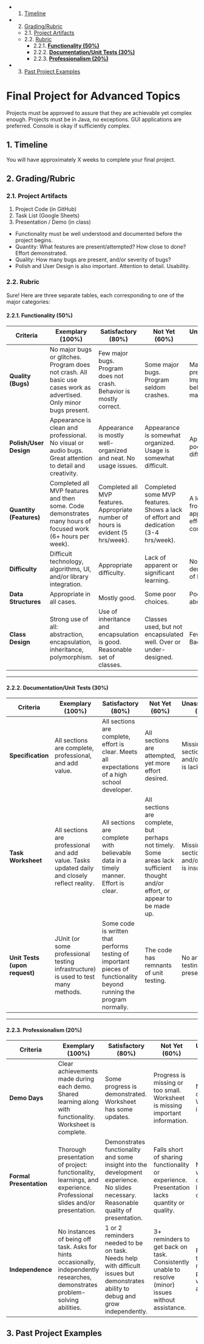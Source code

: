 <!-- vscode-markdown-toc -->
* 1. [Timeline](#Timeline)
* 2. [Grading/Rubric](#GradingRubric)
	* 2.1. [Project Artifacts](#ProjectArtifacts)
	* 2.2. [Rubric](#Rubric)
		* 2.2.1. [**Functionality (50%)**](#Functionality50)
		* 2.2.2. [**Documentation/Unit Tests (30%)**](#DocumentationUnitTests30)
		* 2.2.3. [**Professionalism (20%)**](#Professionalism20)
* 3. [Past Project Examples](#PastProjectExamples)

<!-- vscode-markdown-toc-config
	numbering=true
	autoSave=true
	/vscode-markdown-toc-config -->
<!-- /vscode-markdown-toc -->

# Final Project for Advanced Topics

Projects must be approved to assure that they are achievable yet complex enough. Projects must be in Java, no exceptions.   GUI applications are preferred. Console is okay if sufficiently complex. 

##  1. <a name='Timeline'></a>Timeline

You will have approximately X weeks to complete your final project. 

##  2. <a name='GradingRubric'></a>Grading/Rubric

###  2.1. <a name='ProjectArtifacts'></a>Project Artifacts

1. Project Code (in GitHub)
2. Task List (Google Sheets)
3. Presentation / Demo (in class)

- Functionality must be well understood and documented before the project begins.
- Quantity: What features are present/attempted? How close to done? Effort demonstrated.
- Quality: How many bugs are present, and/or severity of bugs? 
- Polish and User Design is also important. Attention to detail. Usability.

###  2.2. <a name='Rubric'></a>Rubric

Sure! Here are three separate tables, each corresponding to one of the major categories:  

####  2.2.1. <a name='Functionality50'></a>**Functionality (50%)**  

| **Criteria**               | **Exemplary (100%)** | **Satisfactory (80%)** | **Not Yet (60%)** | **Unassessable (0%)** |
|---------------------------|----------------------|------------------------|-------------------|------------------|
| **Quality (Bugs)** | No major bugs or glitches. Program does not crash. All basic use cases work as advertised. Only minor bugs present. | Few major bugs. Program does not crash. Behavior is mostly correct. | Some major bugs. Program seldom crashes. | Major bugs prevalent. Important behavior malfunctions. |
| **Polish/User Design** | Appearance is clean and professional. No visual or audio bugs. Great attention to detail and creativity. | Appearance is mostly well-organized and neat. No usage issues. | Appearance is somewhat organized. Usage is somewhat difficult. | Appearance is poor. Usage is difficult. |
| **Quantity (Features)** | Completed all MVP features and then some. Code demonstrates many hours of focused work (6+ hours per week). | Completed all MVP features. Appropriate number of hours is evident (5 hrs/week). | Completed some MVP features. Shows a lack of effort and dedication (3-4 hrs/week). | A long way from appropriate effort and completion. |
| **Difficulty** | Difficult technology, algorithms, UI, and/or library integration. | Appropriate difficulty. | Lack of apparent or significant learning. | No demonstration of learning. |
| **Data Structures** | Appropriate in all cases. | Mostly good. | Some poor choices. | Poor choices abound. |
| **Class Design** | Strong use of all: abstraction, encapsulation, inheritance, polymorphism. | Use of inheritance and encapsulation is good. Reasonable set of classes. | Classes used, but not encapsulated well. Over or under-designed. | Few classes. Bad design. |

---

####  2.2.2. <a name='DocumentationUnitTests30'></a>**Documentation/Unit Tests (30%)**  

| **Criteria**               | **Exemplary (100%)** | **Satisfactory (80%)** | **Not Yet (60%)** | **Unassessable (0%)** |
|---------------------------|----------------------|------------------------|-------------------|------------------|
| **Specification** | All sections are complete, professional, and add value. | All sections are complete, effort is clear. Meets all expectations of a high school developer. | All sections are attempted, yet more effort desired. | Missing sections and/or effort is lacking. |
| **Task Worksheet** | All sections are professional and add value. Tasks updated daily and closely reflect reality. | All sections are complete with believable data in a timely manner. Effort is clear. | All sections are complete, but perhaps not timely. Some areas lack sufficient thought and/or effort, or appear to be made up. | Missing sections and/or effort is insufficient. |
| **Unit Tests (upon request)** | JUnit (or some professional testing infrastructure) is used to test many methods. | Some code is written that performs testing of important pieces of functionality beyond running the program normally. | The code has remnants of unit testing. | No artifacts of testing present. |

---

####  2.2.3. <a name='Professionalism20'></a>**Professionalism (20%)**  

| **Criteria**               | **Exemplary (100%)** | **Satisfactory (80%)** | **Not Yet (60%)** | **Unassessable (0%)** |
|---------------------------|----------------------|------------------------|-------------------|------------------|
| **Demo Days** | Clear achievements made during each demo. Shared learning along with functionality. Worksheet is complete. | Some progress is demonstrated. Worksheet has some updates. | Progress is missing or too small. Worksheet is missing important information. | No progress is discernible. Worksheet is inadequate. |
| **Formal Presentation** | Thorough presentation of project: functionality, learnings, and experience. Professional slides and/or presentation. | Demonstrates functionality and some insight into the development experience. No slides necessary. Reasonable quality of presentation. | Falls short of sharing functionality or experience. Presentation lacks quantity or quality. | Missing or woefully disorganized, lacking details. |
| **Independence** | No instances of being off task. Asks for hints occasionally, independently researches, demonstrates problem-solving abilities. | 1 or 2 reminders needed to be on task. Needs help with difficult issues but demonstrates ability to debug and grow independently. | 3+ reminders to get back on task. Consistently unable to resolve (minor) issues without assistance. | Frequently off task. Cannot make progress without assistance. |

##  3. <a name='PastProjectExamples'></a>Past Project Examples